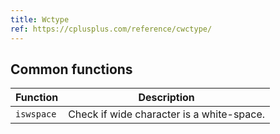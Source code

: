 ```yaml
---
title: Wctype
ref: https://cplusplus.com/reference/cwctype/
---
```


## Common functions

| Function | Description |
| --- | --- |
| `iswspace` | Check if wide character is a white-space. |
